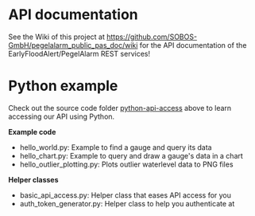 # API documentation
See the Wiki of this project at https://github.com/SOBOS-GmbH/pegelalarm_public_pas_doc/wiki for the API documentation of the EarlyFloodAlert/PegelAlarm REST services!

# Python example
Check out the source code folder [python-api-access](https://github.com/SOBOS-GmbH/public_api_doc/tree/master/python-api-access) above to learn accessing our API using Python.

**Example code**
- hello_world.py: Example to find a gauge and query its data
- hello_chart.py: Example to query and draw a gauge's data in a chart
- hello_outlier_plotting.py: Plots outlier waterlevel data to PNG files

**Helper classes**
- basic_api_access.py: Helper class that eases API access for you
- auth_token_generator.py: Helper class to help you authenticate at
